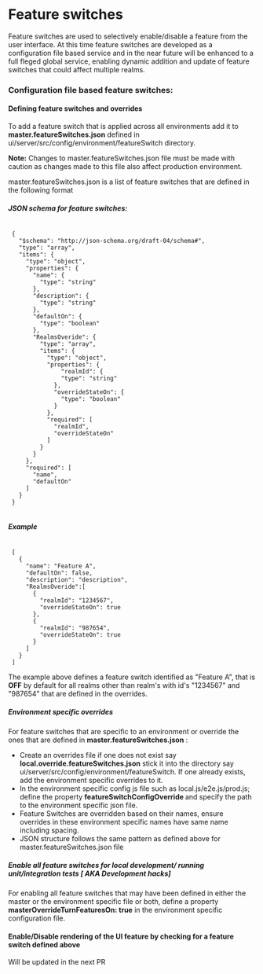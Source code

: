 # Feature switches 

Feature switches are used to selectively enable/disable a feature from the user interface.
At this time feature  switches are developed as a configuration file based 
service and in the near future will be enhanced to a full fleged global service, 
enabling dynamic addition and update of feature switches that could affect multiple realms. 
 
### Configuration file based feature switches:

 #### Defining feature switches and overrides
 To add a feature switch that is applied across all environments add it to <B>master.featureSwitches.json</B> defined in
 ui/server/src/config/environment/featureSwitch directory.  
 
 <B> Note:</B>  Changes to master.featureSwitches.json file must be made with caution
 as changes made to this file also affect production environment. 
 
  
 master.featureSwitches.json is a list of feature switches that are defined 
 in the following format
  
 
 ##### JSON schema for feature switches:
 <pre><code>
 {
   "$schema": "http://json-schema.org/draft-04/schema#",
   "type": "array",
   "items": {
     "type": "object",
     "properties": {
       "name": {
         "type": "string"
       },
       "description": {
         "type": "string"
       },
       "defaultOn": {
         "type": "boolean"
       },
       "RealmsOveride": {
         "type": "array",
         "items": {
           "type": "object",
           "properties": {
               "realmId": {
               "type": "string"
             },
             "overrideStateOn": {
               "type": "boolean"
             }
           },
           "required": [ 
             "realmId",
             "overrideStateOn" 
           ]
         }
       }
     },
     "required": [ 
       "name", 
       "defaultOn"
     ]
   }
 }
 </code></pre>
 
 ##### Example
  <pre><code>
 [
   {
     "name": "Feature A",
     "defaultOn": false,
     "description": "description",
     "RealmsOveride":[
       {
         "realmId": "1234567",
         "overrideStateOn": true
       },
       {
         "realmId": "987654",
         "overrideStateOn": true
       }
     ]
   }
 ] </code></pre>

 The example above defines a feature switch identified as "Feature A", that is <B>OFF</B> by default for all realms other than 
 realm's with id's "1234567" and "987654" that are defined in the overrides.
 
 
 ##### Environment specific overrides
 For feature switches that are specific to an environment or override the ones that 
 are defined in <B>master.featureSwitches.json</B> :  
   
   *  Create an overrides file if one does not exist say  <B>local.override.featureSwitches.json</B> stick it into the directory say 
 ui/server/src/config/environment/featureSwitch. If one already exists, add the environment specific overrides to it.    
   *  In the environment specific config js file such as local.js/e2e.js/prod.js; define the property
    <B> featureSwitchConfigOverride </B> and specify the path to the environment specific json file.      
   * Feature Switches are overridden based on their names, ensure overrides in these environment specific names 
     have same name including spacing. 
   * JSON structure follows the same pattern as defined above for master.featureSwitches.json file 

 ##### Enable all feature switches for local development/ running unit/integration tests [ AKA Development hacks]   
 
 For enabling all feature switches that may have been defined in either the master 
 or the environment specific file or both, define a property <B>masterOverrideTurnFeaturesOn: true</B> in 
 the environment specific configuration file. 
  
  
#### Enable/Disable rendering of the UI feature by checking for a feature switch defined above
 Will be updated in the next PR
 